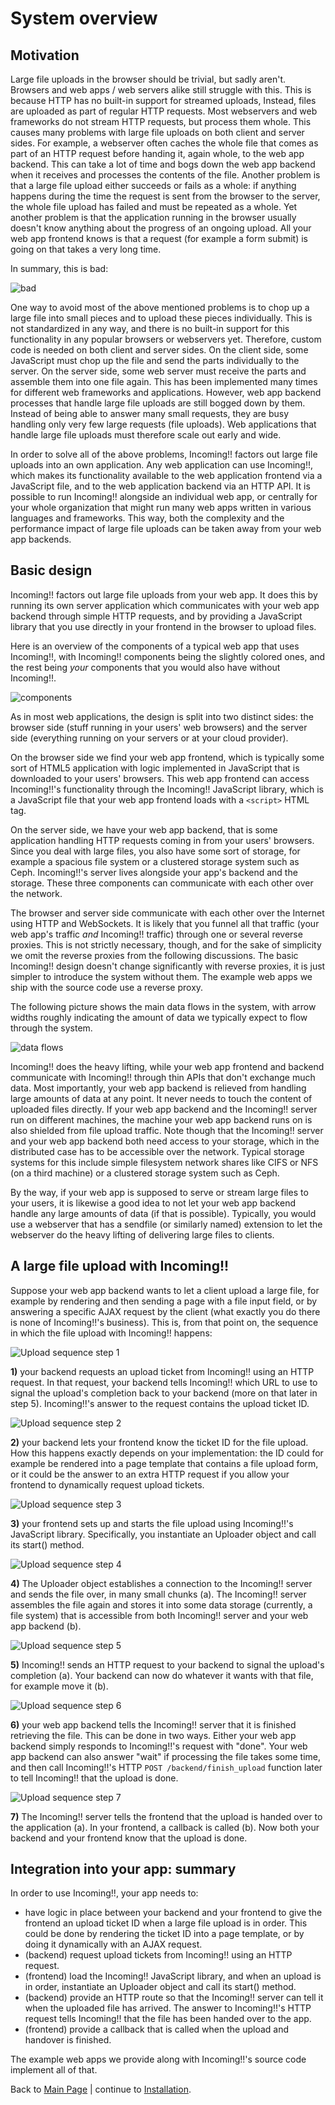 System overview
===============

Motivation
----------

Large file uploads in the browser should be trivial, but sadly aren't. Browsers and web apps / web servers alike still struggle with this. This is because HTTP has no built-in support for streamed uploads, Instead, files are uploaded as part of regular HTTP requests. Most webservers and web frameworks do not stream HTTP requests, but process them whole. This causes many problems with large file uploads on both client and server sides. For example, a webserver often caches the whole file that comes as part of an HTTP request before handing it, again whole, to the web app backend. This can take a lot of time and bogs down the web app backend when it receives and processes the contents of the file. Another problem is that a large file upload either succeeds or fails as a whole: if anything happens during the time the request is sent from the browser to the server, the whole file upload has failed and must be repeated as a whole. Yet another problem is that the application running in the browser usually doesn't know anything about the progress of an ongoing upload. All your web app frontend knows is that a request (for example a form submit) is going on that takes a very long time.

In summary, this is bad:

![bad][fig-bad]

One way to avoid most of the above mentioned problems is to chop up a large file into small pieces and to upload these pieces individually. This is not standardized in any way, and there is no built-in support for this functionality in any popular browsers or webservers yet. Therefore, custom code is needed on both client and server sides. On the client side, some JavaScript must chop up the file and send the parts individually to the server. On the server side, some web server must receive the parts and assemble them into one file again. This has been implemented many times for different web frameworks and applications. However, web app backend processes that handle large file uploads are still bogged down by them. Instead of being able to answer many small requests, they are busy handling only very few large requests (file uploads). Web applications that handle large file uploads must therefore scale out early and wide.

In order to solve all of the above problems, Incoming!! factors out large file uploads into an own application. Any web application can use Incoming!!, which makes its functionality available to the web application frontend via a JavaScript file, and to the web application backend via an HTTP API. It is possible to run Incoming!! alongside an individual web app, or centrally for your whole organization that might run many web apps written in various languages and frameworks. This way, both the complexity and the performance impact of large file uploads can be taken away from your web app backends.


Basic design
------------

Incoming!! factors out large file uploads from your web app. It does this by running its own server application which communicates with your web app backend through simple HTTP requests, and by providing a JavaScript library that you use directly in your frontend in the browser to upload files.

Here is an overview of the components of a typical web app that uses Incoming!!, with Incoming!! components being the slightly colored ones, and the rest being *your* components that you would also have without Incoming!!.

![components][fig-components]

As in most web applications, the design is split into two distinct sides: the browser side (stuff running in your users' web browsers) and the server side (everything running on your servers or at your cloud provider).

On the browser side we find your web app frontend, which is typically some sort of HTML5 application with logic implemented in JavaScript that is downloaded to your users' browsers. This web app frontend can access Incoming!!'s functionality through the Incoming!! JavaScript library, which is a JavaScript file that your web app frontend loads with a `<script>` HTML tag.

On the server side, we have your web app backend, that is some application handling HTTP requests coming in from your users' browsers. Since you deal with large files, you also have some sort of storage, for example a spacious file system or a clustered storage system such as Ceph. Incoming!!'s server lives alongside your app's backend and the storage. These three components can communicate with each other over the network.

The browser and server side communicate with each other over the Internet using HTTP and WebSockets. It is likely that you funnel all that traffic (your web app's traffic *and* Incoming!! traffic) through one or several reverse proxies. This is not strictly necessary, though, and for the sake of simplicity we omit the reverse proxies from the following discussions. The basic Incoming!! design doesn't change significantly with reverse proxies, it is just simpler to introduce the system without them. The example web apps we ship with the source code use a reverse proxy.

The following picture shows the main data flows in the system, with arrow widths roughly indicating the amount of data we typically expect to flow through the system.

![data flows][fig-data_flows]

Incoming!! does the heavy lifting, while your web app frontend and backend communicate with Incoming!! through thin APIs that don't exchange much data. Most importantly, your web app backend is relieved from handling large amounts of data at any point. It never needs to touch the content of uploaded files directly. If your web app backend and the Incoming!! server run on different machines, the machine your web app backend runs on is also shielded from file upload traffic. Note though that the Incoming!! server and your web app backend both need access to your storage, which in the distributed case has to be accessible over the network. Typical storage systems for this include simple filesystem network shares like CIFS or NFS (on a third machine) or a clustered storage system such as Ceph.

By the way, if your web app is supposed to serve or stream large files to your users, it is likewise a good idea to not let your web app backend handle any large amounts of data (if that is possible). Typically, you would use a webserver that has a sendfile (or similarly named) extension to let the webserver do the heavy lifting of delivering large files to clients.


A large file upload with Incoming!!
-----------------------------------

Suppose your web app backend wants to let a client upload a large file, for example by rendering and then sending a page with a file input field, or by answering a specific AJAX request by the client (what exactly you do there is none of Incoming!!'s business). This is, from that point on, the sequence in which the file upload with Incoming!! happens:


![Upload sequence step 1][fig-seq1]

**1)** your backend requests an upload ticket from Incoming!! using an HTTP request. In that request, your backend tells Incoming!! which URL to use to signal the upload's completion back to your backend (more on that later in step 5). Incoming!!'s answer to the request contains the upload ticket ID.

![Upload sequence step 2][fig-seq2]

**2)** your backend lets your frontend know the ticket ID for the file upload. How this happens exactly depends on your implementation: the ID could for example be rendered into a page template that contains a file upload form, or it could be the answer to an extra HTTP request if you allow your frontend to dynamically request upload tickets.

![Upload sequence step 3][fig-seq3]

**3)** your frontend sets up and starts the file upload using Incoming!!'s JavaScript library. Specifically, you instantiate an Uploader object and call its start() method.

![Upload sequence step 4][fig-seq4]

**4)** The Uploader object establishes a connection to the Incoming!! server and sends the file over, in many small chunks (a). The Incoming!! server assembles the file again and stores it into some data storage (currently, a file system) that is accessible from both Incoming!! server and your web app backend (b).

![Upload sequence step 5][fig-seq5]

**5)** Incoming!! sends an HTTP request to your backend to signal the upload's completion (a). Your backend can now do whatever it wants with that file, for example move it (b).

![Upload sequence step 6][fig-seq6]

**6)** your web app backend tells the Incoming!! server that it is finished retrieving the file. This can be done in two ways. Either your web app backend simply responds to Incoming!!'s request with "done". Your web app backend can also answer "wait" if processing the file takes some time, and then call Incoming!!'s HTTP `POST /backend/finish_upload` function later to tell Incoming!! that the upload is done.

![Upload sequence step 7][fig-seq7]

**7)** The Incoming!! server tells the frontend that the upload is handed over to the application (a). In your frontend, a callback is called (b). Now both your backend and your frontend know that the upload is done.


Integration into your app: summary
---------------------------------

In order to use Incoming!!, your app needs to:

* have logic in place between your backend and your frontend to give the frontend an upload ticket ID when a large file upload is in order. This could be done by rendering the ticket ID into a page template, or by doing it dynamically with an AJAX request.
* (backend) request upload tickets from Incoming!! using an HTTP request.
* (frontend) load the Incoming!! JavaScript library, and when an upload is in order, instantiate an Uploader object and call its start() method.
* (backend) provide an HTTP route so that the Incoming!! server can tell it when the uploaded file has arrived. The answer to Incoming!!'s HTTP request tells Incoming!! that the file has been handed over to the app.
* (frontend) provide a callback that is called when the upload and handover is finished.

The example web apps we provide along with Incoming!!'s source code implement all of that.


Back to [Main Page](../README.md) | continue to [Installation](installation.md).

[fig-bad]: figures/bad.png
[fig-components]: figures/components.png
[fig-data_flows]: figures/data_flows.png
[fig-seq1]: figures/seq1.png
[fig-seq2]: figures/seq2.png
[fig-seq3]: figures/seq3.png
[fig-seq4]: figures/seq4.png
[fig-seq5]: figures/seq5.png
[fig-seq6]: figures/seq6.png
[fig-seq7]: figures/seq7.png
